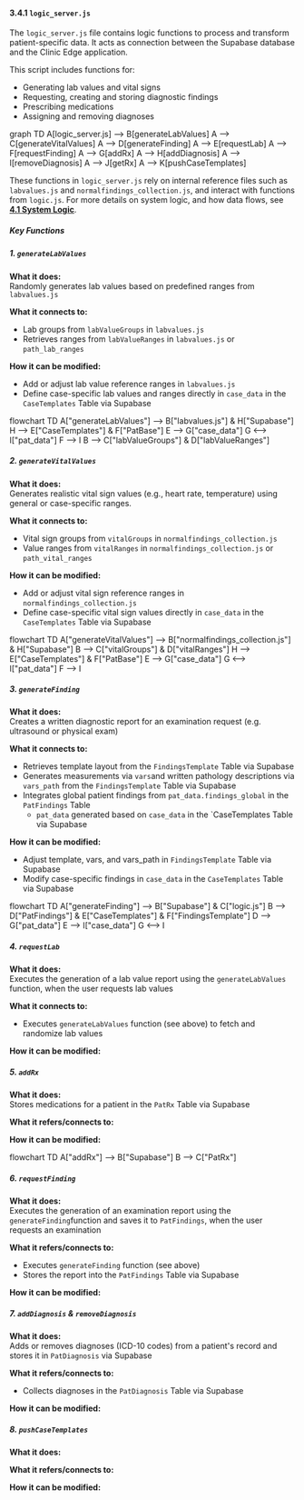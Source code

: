 #### 3.4.1  `logic_server.js`

The `logic_server.js` file contains logic functions to process and transform patient-specific data. It acts as connection between the Supabase database and the Clinic Edge application. 

This script includes functions for:
- Generating lab values and vital signs
- Requesting, creating and storing diagnostic findings
- Prescribing medications
- Assigning and removing diagnoses

graph TD
  A[logic_server.js] --> B[generateLabValues]
  A --> C[generateVitalValues]
  A --> D[generateFinding]
  A --> E[requestLab]
  A --> F[requestFinding]
  A --> G[addRx]
  A --> H[addDiagnosis]
  A --> I[removeDiagnosis]
  A --> J[getRx]
  A --> K[pushCaseTemplates]

These functions in `logic_server.js` rely on internal reference files such as `labvalues.js` and `normalfindings_collection.js`, and interact with functions from `logic.js`. For more details on system logic, and how data flows, see [**4.1 System Logic**](../4_1_system_logic.md).

##### Key Functions

##### 1. `generateLabValues`

**What it does:**  
Randomly generates lab values based on predefined ranges from `labvalues.js`

**What it connects to:**  
- Lab groups from `labValueGroups` in `labvalues.js`
- Retrieves ranges from `labValueRanges` in `labvalues.js` or `path_lab_ranges`

**How it can be modified:**  
- Add or adjust lab value reference ranges in `labvalues.js`
- Define case-specific lab values and ranges directly in `case_data` in the `CaseTemplates` Table via Supabase

flowchart TD
    A["generateLabValues"] --> B["labvalues.js"] & H["Supabase"]
    H --> E["CaseTemplates"] & F["PatBase"]
    E --> G["case_data"]
    G <--> I["pat_data"]
    F --> I
    B --> C["labValueGroups"] & D["labValueRanges"]

##### 2. `generateVitalValues`

**What it does:**  
Generates realistic vital sign values (e.g., heart rate, temperature) using general or case-specific ranges.

**What it connects to:**  
- Vital sign groups from `vitalGroups` in `normalfindings_collection.js`
- Value ranges from `vitalRanges` in `normalfindings_collection.js` or `path_vital_ranges`

**How it can be modified:**  
- Add or adjust vital sign reference ranges in `normalfindings_collection.js`
- Define case-specific vital sign values directly in `case_data` in the `CaseTemplates` Table via Supabase

flowchart TD
    A["generateVitalValues"] --> B["normalfindings_collection.js"] & H["Supabase"]
    B --> C["vitalGroups"] & D["vitalRanges"]
    H --> E["CaseTemplates"] & F["PatBase"]
    E --> G["case_data"]
    G <--> I["pat_data"]
    F --> I

##### 3. `generateFinding`

**What it does:**  
Creates a written diagnostic report for an examination request (e.g. ultrasound or physical exam)

**What it connects to:**  
- Retrieves template layout from the `FindingsTemplate` Table via Supabase
- Generates measurements via `vars`and written pathology descriptions via `vars_path` from the `FindingsTemplate` Table via Supabase 
- Integrates global patient findings from `pat_data.findings_global` in the `PatFindings` Table 
  - `pat_data` generated based on `case_data` in the `CaseTemplates Table via Supabase

**How it can be modified:**  
- Adjust template, vars, and vars_path in `FindingsTemplate` Table via Supabase
- Modify case-specific findings in `case_data` in the `CaseTemplates` Table via Supabase

flowchart TD
    A["generateFinding"] --> B["Supabase"] & C["logic.js"]
    B --> D["PatFindings"] & E["CaseTemplates"] & F["FindingsTemplate"]
    D --> G["pat_data"]
    E --> I["case_data"]
    G <--> I

##### 4. `requestLab`

**What it does:**  
Executes the generation of a lab value report using the `generateLabValues` function, when the user requests lab values

**What it connects to:**  
- Executes `generateLabValues` function (see above) to fetch and randomize lab values

**How it can be modified:**  

##### 5. `addRx`

**What it does:**  
Stores medications for a patient in the `PatRx` Table via Supabase

**What it refers/connects to:**  

**How it can be modified:**  

flowchart TD
    A["addRx"] --> B["Supabase"]
    B --> C["PatRx"]

##### 6. `requestFinding`

**What it does:**  
Executes the generation of an examination report using the `generateFinding`function and saves it to `PatFindings`, when the user requests an examination

**What it refers/connects to:**  
- Executes `generateFinding` function (see above)
- Stores the report into the `PatFindings` Table via Supabase

**How it can be modified:**  

##### 7. `addDiagnosis` & `removeDiagnosis`

**What it does:**  
Adds or removes diagnoses (ICD-10 codes) from a patient's record and stores it in `PatDiagnosis` via Supabase

**What it refers/connects to:**  
- Collects diagnoses in the `PatDiagnosis` Table via Supabase

**How it can be modified:**  

##### 8. `pushCaseTemplates`

**What it does:**  

**What it refers/connects to:**  

**How it can be modified:**  
